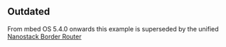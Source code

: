 ## Outdated

From mbed OS 5.4.0 onwards this example is superseded by the unified [Nanostack Border Router](https://github.com/ARMmbed/nanostack-border-router)
